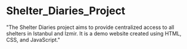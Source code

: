 # Shelter_Diaries_Project 
"The Shelter Diaries project aims to provide centralized access to all shelters in Istanbul and Izmir.
It is a demo website created using HTML, CSS, and JavaScript."
